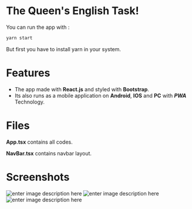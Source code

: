 # The Queen's English Task!
You can run the app with :
```bash
yarn start
```
But first you have to install yarn in your system.
# Features

 - The app made with **React.js** and styled with **Bootstrap**.
 - Its also runs as a mobile application on **Android**, **IOS** and
   **PC** with ***PWA*** Technology.

# Files
**App.tsx** contains all codes.

**NavBar.tsx** contains navbar layout.
# Screenshots

![enter image description here](https://i.ibb.co/W3WB6k7/Screenshot-4.png)
![enter image description here](https://i.ibb.co/0fbdNym/Screenshot-5.png)
![enter image description here](https://i.ibb.co/CMrhCDN/Screenshot-6.png)